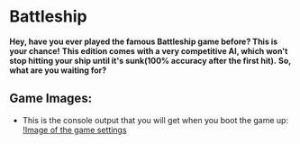 # Battleship
**Hey, have you ever played the famous Battleship game before? This is your chance!**
**This edition comes with a very competitive AI, which won't stop hitting your ship until it's sunk(100% accuracy after the first hit).**
**So, what are you waiting for?**

## Game Images:
* This is the console output that you will get when you boot the game up:
[!Image of the game settings](https://github.com/911-Albu-Alex/Battleship/blob/main/.idea/images/game_settings.png)
